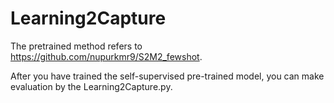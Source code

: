 # Learning2Capture

The pretrained method refers to https://github.com/nupurkmr9/S2M2_fewshot.

After you have trained the self-supervised pre-trained model, you can make evaluation by the Learning2Capture.py. 
